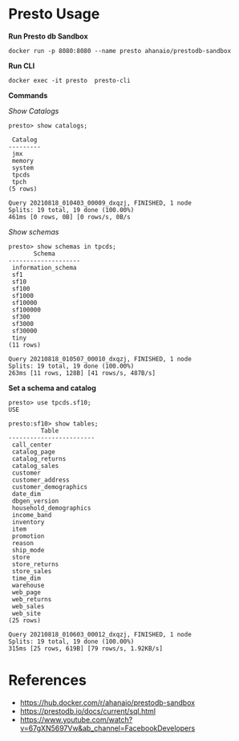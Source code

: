 # Presto Usage

**Run Presto db Sandbox**
```
docker run -p 8080:8080 --name presto ahanaio/prestodb-sandbox
```

**Run CLI**
```
docker exec -it presto  presto-cli
```

**Commands**

*Show Catalogs*
```
presto> show catalogs;

 Catalog
---------
 jmx
 memory
 system
 tpcds
 tpch
(5 rows)

Query 20210818_010403_00009_dxqzj, FINISHED, 1 node
Splits: 19 total, 19 done (100.00%)
461ms [0 rows, 0B] [0 rows/s, 0B/s
```

*Show schemas*
```
presto> show schemas in tpcds;
       Schema
--------------------
 information_schema
 sf1
 sf10
 sf100
 sf1000
 sf10000
 sf100000
 sf300
 sf3000
 sf30000
 tiny
(11 rows)

Query 20210818_010507_00010_dxqzj, FINISHED, 1 node
Splits: 19 total, 19 done (100.00%)
263ms [11 rows, 128B] [41 rows/s, 487B/s]
```

**Set a schema and catalog**

```
presto> use tpcds.sf10;
USE

presto:sf10> show tables;
         Table
------------------------
 call_center
 catalog_page
 catalog_returns
 catalog_sales
 customer
 customer_address
 customer_demographics
 date_dim
 dbgen_version
 household_demographics
 income_band
 inventory
 item
 promotion
 reason
 ship_mode
 store
 store_returns
 store_sales
 time_dim
 warehouse
 web_page
 web_returns
 web_sales
 web_site
(25 rows)

Query 20210818_010603_00012_dxqzj, FINISHED, 1 node
Splits: 19 total, 19 done (100.00%)
315ms [25 rows, 619B] [79 rows/s, 1.92KB/s]
```

# References

* https://hub.docker.com/r/ahanaio/prestodb-sandbox
* https://prestodb.io/docs/current/sql.html
* https://www.youtube.com/watch?v=67gXN5697Vw&ab_channel=FacebookDevelopers
